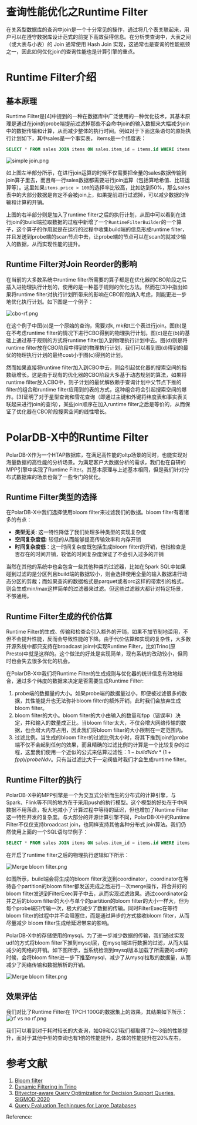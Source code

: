 # 查询性能优化之Runtime Filter

在关系型数据库的查询中join是一个十分常见的操作，通过将几个表关联起来，用户可以在遵守数据库设计范式的前提下高效获得信息。在分析类查询中，大表之间（或大表与小表）的 Join 通常使用 Hash Join 实现，这通常也是查询的性能瓶颈之一，因此如何优化join的查询性能也是计算引擎的重点。

# Runtime Filter介绍

## 基本原理

Runtime Filter是[4]中提到的一种在数据库中广泛使用的一种优化技术，其基本原理是通过在join的probe端提前过滤掉那些不会命中join的输入数据来大幅减少join中的数据传输和计算，从而减少整体的执行时间。例如对于下面这条语句的原始执行计划如下，其中sales是一个事实表， items是一个纬度表：

```sql
SELECT * FROM sales JOIN items ON sales.item_id = items.id WHERE items.price > 100
```

![simple join.png](https://cdn.jsdelivr.net/gh/fuyufjh/md2zhihu@_md2zhihu_fuyufjh_2f198899/zhihu/查询性能优化之RuntimeFilter/1613806424309-71c95671-4809-48c3-b82a-fd646c552d75.png)

如上图左半部分所示，在进行join运算的时候不仅需要把全量的sales数据传输到join算子里去，而且每一行sales数据都需要进行join运算（包括算哈希值、比较运算等）。这里如果`items.price > 100`的选择率比较高，比如达到50%，那么sales表中的大部分数据是肯定不会被join上，如果提前进行过滤掉，可以减少数据的传输和计算的开销。

上图的右半部分则是加入了runtime filter之后的执行计划，从图中可以看到在进行join的build端拉取数据的过程中新增了一个`RuntimeFilterBuilder`的一个算子，这个算子的作用就是在运行的过程中收集build端的信息形成runtime filter，并且发送到probe端的scan节点中去，让probe端的节点可以在scan的就减少输入的数据，从而实现性能的提升。

## Runtime Filter对Join Reorder的影响

在当前的大多数系统中runtime filter所需要的算子都是在优化器的CBO阶段之后插入进物理执行计划的，使用的是一种基于规则的优化方法。然而在[3]中指出如果将runtime filter对执行计划所带来的影响在CBO阶段纳入考虑，则能更进一步地优化执行计划。如下图是一个例子：

![cbo-rf.png](https://cdn.jsdelivr.net/gh/fuyufjh/md2zhihu@_md2zhihu_fuyufjh_2f198899/zhihu/查询性能优化之RuntimeFilter/1613828360627-7b12acdd-2abe-4fc8-92da-99dd4ba904a6.png)

在这个例子中图(a)是一个原始的查询，需要对k, mk和t三个表进行join。图(b)是在不考虑runtime filter的情况下进行CBO得到的物理执行计划。图(c)是在(b)的基础上通过基于规则的方式将runtime filter加入到物理执行计划中去。图(d)则是将runtime filter放在CBO阶段中得到的物理执行计划，我们可以看到图(d)得到的最优的物理执行计划的最终cost小于图(c)得到的计划。

然而如果直接将runtime filter加入到CBO中去，则会引起优化器的搜索空间的指数级增长。这是由于现有的优化器的CBO阶段大多基于动态规划的算法，如果将runtime filter放入CBO中，则子计划的最优解依赖于查询计划中父节点下推的filter的组合和runtime filter应用到的表的方式，这种组合将会引起搜索空间的爆炸。[3]证明了对于星型查询和雪花查询（即通过主键和外键将纬度表和事实表关联起来进行join的查询），某些join顺序在加入runtime filter之后是等价的，从而保证了优化器在CBO阶段搜索空间的线性增长。

# PolarDB-X中的Runtime Filter

PolarDB-X作为一个HTAP数据库，在满足高性能的oltp场景的同时，也能实现对海量数据的高性能的分析场景。为满足客户大数据分析的需求，我们也在自研的MPP引擎中实现了Runtime Filter。其基本原理与上述基本相同，但是我们针对分布式数据库的场景也做了一些专门的优化。

## Runtime Filter类型的选择

在PolarDB-X中我们选择使用bloom filter来过滤我们的数据。bloom filter有着诸多的有点：

-   **类型无关**: 这一特性降低了我们处理多种类型的实现复杂度
-   **空间复杂度低**: 较低的从而能够提高传输效率和内存开销
-   **时间复杂度低**：这一时间复杂度既包括生成bloom filter的开销，也指检查是否存在的时间开销，较低的时间复杂度保证了不会引入过多的开销

当然在其他的系统中也会包含一些其他种类的过滤器，比如在Spark SQL中如果碰到过滤的是分区列且build端的数据较小，则会选择使用全量的输入数据进行动态分区的剪裁；而如果查询的数据格式是parquet或者orc这样的带索引的格式，则会生成min/max这样简单的过滤器来过滤。但这些过滤器大都针对特定场景，不够通用。

## Runtime Filter生成的代价估算

Runtime Filter的生成、传输和检查会引入额外的开销，如果不加节制地滥用，不但不会提升性能，反而会导致性能的下降。由于代价估算和实现的复杂性，大多数开源系统中都只支持在broadcast join中实现Runtime Filter，比如Trino(原Presto)中就是这样的。这个做法的好处是实现简单，现有系统的改动较小，但同时也会失去很多优化的机会。

在PolarDB-X中我们将Runtime Filter的生成规则与优化器的统计信息有效地结合，通过多个纬度的数据来决定是否需要生成Runtime Filter:

1.  probe端的数据量的大小。如果probe端的数据量过小，即便被过滤很多的数据，其性能提升也无法弥补bloom filter的额外开销，此时我们会放弃生成bloom filter。
1.  bloom filter的大小。bloom filter的大小由输入的数量和fpp（错误率）决定，并和输入的数量成正比。当bloom filter太大，不仅会增大网络传输的数据，也会增大内存占用，因此我们将bloom filter的大小限制在一定范围内。
1.  过滤比例。当生成的bloom filter的过滤比例太小时，将其下推到join的probe端不仅不会起到任何的效果，而且精确的过滤比例的计算是一个比较复杂的过程，这里我们使用一个近似的公式来估算过滤性：$1-buildNdv*(1+fpp)/probeNdv$。只有当过滤比大于一定阀值时我们才会生成runtime filter。

## Runtime Filter的执行

PolarDB-X中的MPP引擎是一个为交互式分析而生的分布式的计算引擎，与Spark、Flink等不同的地方在于采用push的执行模型。这个模型的好处在于中间数据不用落盘，极大地减小了计算过程中等待的延迟，但也增加了Runtime Filter这一特性开发的复杂度。与大部分的开源计算引擎不同，PolarDB-X中的Runtime Filter不仅仅支持broadcast join，也同样支持其他各种分布式 join算法。我们仍然使用上面的一个SQL语句举例子：

```sql
SELECT * FROM sales JOIN items ON sales.item_id = items.id WHERE items.price > 100
```

在开启了runtime filter之后的物理执行逻辑如下所示：

![Merge bloom filter.png](https://cdn.jsdelivr.net/gh/fuyufjh/md2zhihu@_md2zhihu_fuyufjh_2f198899/zhihu/查询性能优化之RuntimeFilter/1613825037774-2d07c5ad-aae6-4e7f-8b18-a945c1a09acb.png)

如图所示，build端会将生成的bloom filter发送到coordinator，coordinator在等待各个partition的bloom filter都发送完成之后进行一次merge操作，将合并好的bloom filter发送到FilterExec算子中去，从而实现过滤效果。通过coordinator合并之后的bloom filter的大小与单个的partition的bloom filter的大小一样大，但为每个probe端只传输一次，极大的减少了数据的传输。同时FilterExec在等待bloom filter的过程中并不会阻塞住，而是通过异步的方式接收bloom filter，从而尽量减少 bloom filter生成给延迟带来的影响。

PolarDB-X中的存储使用的mysql。为了进一步减少数据的传输，我们通过实现udf的方式将bloom filter下推到mysql层，在mysql端进行数据的过滤，从而大幅减少的网络的开销。如下图所示，当系统检测到mysql版本加载了所需要的udf的时候，会将bloom filter进一步下推至mysql，减少了从mysql拉取的数据量，从而减少了网络传输和数据解析的开销。

![Merge bloom filter.png](https://cdn.jsdelivr.net/gh/fuyufjh/md2zhihu@_md2zhihu_fuyufjh_2f198899/zhihu/查询性能优化之RuntimeFilter/1613826094083-088703b6-0cc1-4bd1-81a4-83db0dac51fe.png)

## 效果评估

我们对比了Runtime Filter在 TPCH 100G的数据集上的效果，其结果如下所示：
![rf vs no rf.png](https://cdn.jsdelivr.net/gh/fuyufjh/md2zhihu@_md2zhihu_fuyufjh_2f198899/zhihu/查询性能优化之RuntimeFilter/1614570153999-d5578606-6ef5-48cf-88e8-a4d6c615dc7b.png)

我们可以看到对于耗时较长的大查询，如Q9和Q21我们都取得了2～3倍的性能提升，而对于其他中型的查询也有1倍的性能提升，总体的性能提升在20%左右。

# 参考文献

1.  [Bloom filter](https://en.wikipedia.org/wiki/Bloom_filter)
1.  [Dynamic Filtering in Trino](https://trino.io/blog/2019/06/30/dynamic-filtering.html)
1.  [Bitvector-aware Query Optimization for Decision Support Queries, SIGMOD 2020](https://dl.acm.org/doi/pdf/10.1145/3318464.3389769)
1.  [Query Evaluation Techinques for Large Databases](http://infolab.stanford.edu/~hyunjung/cs346/graefe.pdf)



Reference:

